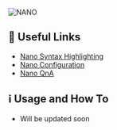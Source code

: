 ![NANO](https://user-images.githubusercontent.com/48232101/122084247-62194d00-ce21-11eb-816e-24b3fc160eb2.gif)

## 🔗 Useful Links 
* [Nano Syntax Highlighting](https://github.com/scopatz/nanorc)
* [Nano Configuration](https://www.nano-editor.org/dist/latest/nanorc.5.html)
* [Nano QnA](https://askubuntu.com/questions/73444/how-to-show-line-numbering-in-nano-when-opening-a-file)

## ℹ️ Usage and How To
* Will be updated soon
